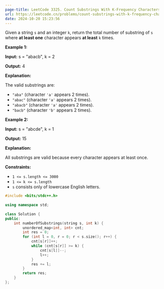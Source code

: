 ```yaml
---
page-title: LeetCode 3325. Count Substrings With K-Frequency Characters I
url: https://leetcode.cn/problems/count-substrings-with-k-frequency-characters-i/description/
date: 2024-10-20 15:23:56
---
```

Given a string `s` and an integer `k`, return the total number of substring of `s` where **at least one** character appears **at least** `k` times.

**Example 1:**

**Input:** s = "abacb", k = 2

**Output:** 4

**Explanation:**

The valid substrings are:

-   `"aba"` (character `'a'` appears 2 times).
-   `"abac"` (character `'a'` appears 2 times).
-   `"abacb"` (character `'a'` appears 2 times).
-   `"bacb"` (character `'b'` appears 2 times).

**Example 2:**

**Input:** s = "abcde", k = 1

**Output:** 15

**Explanation:**

All substrings are valid because every character appears at least once.

**Constraints:**

-   `1 <= s.length <= 3000`
-   `1 <= k <= s.length`
-   `s` consists only of lowercase English letters.

```cpp
#include <bits/stdc++.h>  
  
using namespace std;  
  
class Solution {  
public:  
    int numberOfSubstrings(string s, int k) {  
        unordered_map<int, int> cnt;  
        int res = 0;  
        for (int l = 0, r = 0; r < s.size(); r++) {  
            cnt[s[r]]++;  
            while (cnt[s[r]] >= k) {  
                cnt[s[l]]--;  
                l++;  
            }  
            res += l;  
        }  
        return res;  
    }  
};
```